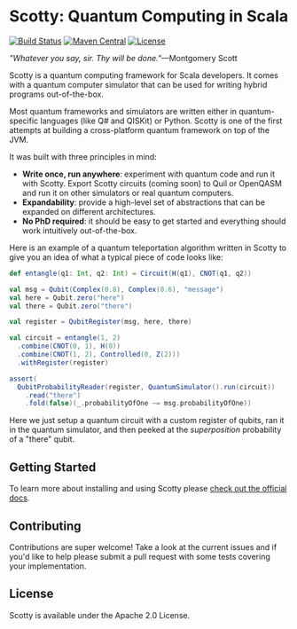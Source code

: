 # Scotty: Quantum Computing in Scala

[![Build Status](https://travis-ci.org/entangled-xyz/scotty.svg?branch=master)](https://travis-ci.org/entangled-xyz/scotty) [![Maven Central](https://maven-badges.herokuapp.com/maven-central/xyz.entangled/scotty_2.13/badge.svg)](https://maven-badges.herokuapp.com/maven-central/xyz.entangled/scotty_2.13) [![License](https://img.shields.io/badge/License-Apache%202.0-blue.svg)](https://github.com/gitbucket/gitbucket/blob/master/LICENSE)

*"Whatever you say, sir. Thy will be done."*—Montgomery Scott

Scotty is a quantum computing framework for Scala developers. It comes with a quantum computer simulator that can be used for writing hybrid programs out-of-the-box.

Most quantum frameworks and simulators are written either in quantum-specific languages (like Q# and QISKit) or Python. Scotty is one of the first attempts at building a cross-platform quantum framework on top of the JVM.

It was built with three principles in mind:

- **Write once, run anywhere**: experiment with quantum code and run it with Scotty. Export Scotty circuits (coming soon) to Quil or OpenQASM and run it on other simulators or real quantum computers.
- **Expandability**: provide a high-level set of abstractions that can be expanded on different architectures.
- **No PhD required**: it should be easy to get started and everything should work intuitively out-of-the-box.

Here is an example of a quantum teleportation algorithm written in Scotty to give you an idea of what a typical piece of code looks like:

```scala
def entangle(q1: Int, q2: Int) = Circuit(H(q1), CNOT(q1, q2))

val msg = Qubit(Complex(0.8), Complex(0.6), "message")
val here = Qubit.zero("here")
val there = Qubit.zero("there")

val register = QubitRegister(msg, here, there)

val circuit = entangle(1, 2)
  .combine(CNOT(0, 1), H(0))
  .combine(CNOT(1, 2), Controlled(0, Z(2)))
  .withRegister(register)

assert(
  QubitProbabilityReader(register, QuantumSimulator().run(circuit))
    .read("there")
    .fold(false)(_.probabilityOfOne ~= msg.probabilityOfOne))
```

Here we just setup a quantum circuit with a custom register of qubits, ran it in the quantum simulator, and then peeked at the *superposition* probability of a "there" qubit.

## Getting Started

To learn more about installing and using Scotty please [check out the official docs](https://www.entangled.xyz/scotty/).

## Contributing

Contributions are super welcome! Take a look at the current issues and if you'd like to help please submit a pull request with some tests covering your implementation.

## License

Scotty is available under the Apache 2.0 License.
